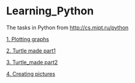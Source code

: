 # Learning_Python
The tasks in Python from http://cs.mipt.ru/python

[1. Plotting graphs](https://github.com/BaltsevichDmitriy/Learning_Python/tree/main/1_Plotting%20graphs) 

[2. Turtle made part1](https://github.com/BaltsevichDmitriy/Learning_Python/tree/main/2_Turtle_made1)

[3. Turtle_made part2](https://github.com/BaltsevichDmitriy/Learning_Python/tree/main/3_Turtle_made2)

[4. Creating pictures](https://github.com/BaltsevichDmitriy/Learning_Python/tree/main/4_Creating_pictures)
